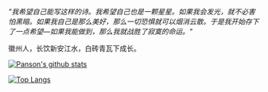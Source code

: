 *"我希望自己能写这样的诗。我希望自己也是一颗星星。如果我会发光，就不必害怕黑暗。如果我自己是那么美好，那么一切恐惧就可以烟消云散。于是我开始存下了一点希望—如果我能做到，那么我就战胜了寂寞的命运。"*

徽州人，长饮新安江水，白砖青瓦下成长。

[![Panson's github stats](https://github-readme-stats.vercel.app/api?username=PansonPanson&show_icons=true&theme=moltack?count_private=true)](https://github.com/anuraghazra/github-readme-stats)

[![Top Langs](https://github-readme-stats.vercel.app/api/top-langs/?username=PansonPanson&hide=javascript,html,css,TSQL,shell)](https://github.com/anuraghazra/github-readme-stats)



